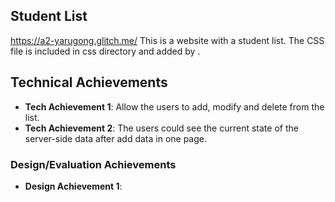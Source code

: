 
## Student List
https://a2-yarugong.glitch.me/ 
This is a website with a student list. The CSS file is included in css directory and added by <link>.
## Technical Achievements
- **Tech Achievement 1**: Allow the users to add, modify and delete from the list.
- **Tech Achievement 2**: The users could see the current state of the server-side data after add data in one page.

### Design/Evaluation Achievements
- **Design Achievement 1**: 
